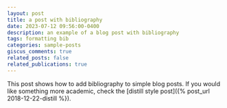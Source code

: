 ```yaml
---
layout: post
title: a post with bibliography
date: 2023-07-12 09:56:00-0400
description: an example of a blog post with bibliography
tags: formatting bib
categories: sample-posts
giscus_comments: true
related_posts: false
related_publications: true
---
```

This post shows how to add bibliography to simple blog posts. If you would like something more academic, check the [distill style post]({% post_url 2018-12-22-distill %}).
